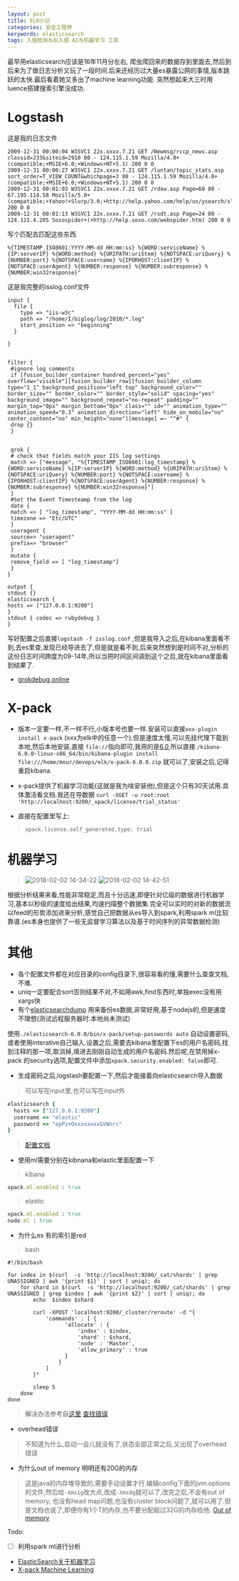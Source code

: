 ```yaml
---
layout: post
title: ELK小记
categories: 安全工程师
kerywords: elasticsearch 
tags: 入侵检测与反入侵 AI与机器学习 工具
---
```


最早用elasticsearch应该是16年11月分左右, 爬虫爬回来的数据存到里面去,然后到后来为了做日志分析又玩了一段时间.后来还经历过大量es暴露公网的事情,版本跳跃的太快.最后看着她又多出了machine learning功能. 突然想起来大三时用luence搭建搜索引擎没成功.

# Logstash
这是我的日志文件
```
2009-12-31 00:00:04 W3SVC1 22x.xxxx.7.21 GET /Newmsg/rccp_news.asp classid=233&siteid=2910 80 - 124.115.1.59 Mozilla/4.0+(compatible;+MSIE+6.0;+Windows+NT+5.1) 200 0 0
2009-12-31 00:00:27 W3SVC1 22x.xxxx.7.21 GET /luntan/topic_stats.asp sort_order=T_VIEW_COUNT&whichpage=3 80 - 124.115.1.59 Mozilla/4.0+(compatible;+MSIE+6.0;+Windows+NT+5.1) 200 0 0
2009-12-31 00:01:03 W3SVC1 22x.xxxx.7.21 GET /rdxw.asp Page=60 80 - 67.195.114.58 Mozilla/5.0+(compatible;+Yahoo!+Slurp/3.0;+http://help.yahoo.com/help/us/ysearch/slurp) 200 0 0
2009-12-31 00:01:13 W3SVC1 22x.xxxx.7.21 GET /rsdt.asp Page=24 80 - 124.115.4.205 Sosospider+(+http://help.soso.com/webspider.htm) 200 0 0

```
写个匹配去匹配这些东西.
```
%{TIMESTAMP_ISO8601:YYYY-MM-dd HH:mm:ss} %{WORD:serviceName} %{IP:serverIP} %{WORD:method} %{URIPATH:uriStem} %{NOTSPACE:uriQuery} %{NUMBER:port} %{NOTSPACE:username} %{IPORHOST:clientIP} %{NOTSPACE:userAgent} %{NUMBER:response} %{NUMBER:subresponse} %{NUMBER:win32response}"
```
这是我完整的isslog.conf文件
```
input {  
  file {
    type => "iis-w3c"
    path => "/home/I/biglog/log/2010/*.log"
    start_position => "beginning"
  }

}


filter {
 #ignore log comments
 if [fusion_builder_container hundred_percent="yes" overflow="visible"][fusion_builder_row][fusion_builder_column type="1_1" background_position="left top" background_color="" border_size="" border_color="" border_style="solid" spacing="yes" background_image="" background_repeat="no-repeat" padding="" margin_top="0px" margin_bottom="0px" class="" id="" animation_type="" animation_speed="0.3" animation_direction="left" hide_on_mobile="no" center_content="no" min_height="none"][message] =~ "^#" {
 drop {}
 }
 
 
 grok {
 # check that fields match your IIS log settings
 match => ["message", "%{TIMESTAMP_ISO8601:log_timestamp} %{WORD:serviceName} %{IP:serverIP} %{WORD:method} %{URIPATH:uriStem} %{NOTSPACE:uriQuery} %{NUMBER:port} %{NOTSPACE:username} %{IPORHOST:clientIP} %{NOTSPACE:userAgent} %{NUMBER:response} %{NUMBER:subresponse} %{NUMBER:win32response}"]
 }
 #Set the Event Timesteamp from the log
 date {
 match => [ "log_timestamp", "YYYY-MM-dd HH:mm:ss" ]
 timezone => "Etc/UTC"
 }
 useragent {
 source=> "useragent"
 prefix=> "browser"
 }
 mutate {
 remove_field => [ "log_timestamp"]
 }
}
 
output {
stdout {}
elasticsearch {
hosts => ["127.0.0.1:9200"]
}
stdout { codec => rubydebug }
}

```
写好配置之后直接`logstash -f isslog.conf` ,但是我导入之后,在kibana里面看不到,去es里查,发现已经导进去了,但是就是看不到,后来突然想到是时间不对,分析的这份日志时间跨度为09-14年,所以当把时间区间调到这个之后,就在kibana里面看到结果了.
* [grokdebug online ](https://grokdebug.herokuapp.com/)

# X-pack

* 版本一定要一样,不一样不行,小版本号也要一样.安装可以直接`xxx-plugin install x-pack` (xxx为elk中的任意一个),但是速度太慢,可以先挂代理下载到本地,然后本地安装,直接 `file://`指向即可,我用的是[6.0](https://artifacts.elastic.co/downloads/packs/x-pack/x-pack-6.0.1.zip),所以直接
`/kibana-6.0.0-linux-x86_64/bin/kibana-plugin install file:///home/mour/devops/elk/x-pack-6.0.0.zip` 就可以了,安装之后,记得重启kibana.

* x-pack提供了机器学习功能(这就是我为啥安装他),但是这个只有30天试用.具体激活看文档.我还在导数据
`curl -XGET -u root:root 'http://localhost:9200/_xpack/license/trial_status'`

* 直接在配置里写上:
> `xpack.license.self_generated.type: trial`

# 机器学习
> ![2018-02-02 14-34-22](https://img.iami.xyz/images/35719876-57526a56-0826-11e8-81e6-e2c4e6417daa.png)
![2018-02-02 14-42-51](https://img.iami.xyz/images/35720190-94d7d478-0827-11e8-881b-2150e182320e.png)

根据分析结果来看,性能非常稳定,而且十分迅速,即便针对亿级的数据进行机器学习,基本以秒级的速度给出结果,均速扫描整个数据集.完全可以实时的对新的数据流以feed的形势添加进来分析,感觉自己把数据从es导入到spark,利用spark ml比较靠谱.(es本身也提供了一些无监督学习算法以及基于时间序列的异常数据检测)


# 其他

* 各个配置文件都在对应目录的config目录下,很容易看的懂,需要什么查查文档,不难.
* uniq一定要配合sort否则结果不对,不如用awk,find东西时,单独exec没有用xargs快
* 有个[elasticsearchdump](https://github.com/taskrabbit/elasticsearch-dump) 用来备份es数据,非常好用,基于nodejs的,但是速度不理想(测试远程服务器时.本地尚未测试)

使用`./elasticsearch-6.0.0/bin/x-pack/setup-passwords auto` 自动设置密码,或者使用interative自己输入.设置之后,需要去kibana里配置下es的用户名密码,找到注释的那一项,取消掉,填进去刚刚自动生成的用户名密码.然后呢,在禁用掉x-pack 的security选项,配置文件中添加`xpack.security.enabled: false`即可.

* 生成密码之后,logstash要配置一下,然后才能接着向elasticsearch导入数据
> 可以写在input里,也可以写在input外
```ruby
elasticsearch {
  hosts => ["127.0.0.1:9200"]
  username => "elastic"
  password => "epPz+Oxxxxxxxx&VWnrc"
}
```
> [配置文档](https://www.elastic.co/guide/en/logstash/current/plugins-inputs-elasticsearch.html)

* 使用ml需要分别在kibnana和elastic里面配置一下
>kibana
```ruby
xpack.ml.enabled : true
```
>elastic
```ruby
xpack.ml.enabled : true
node.ml : true

```

* 为什么es 有的索引是red
>bash
```
#!/bin/bash

for index in $(curl  -s 'http://localhost:9200/_cat/shards' | grep UNASSIGNED | awk '{print $1}' | sort | uniq); do
    for shard in $(curl  -s 'http://localhost:9200/_cat/shards' | grep UNASSIGNED | grep $index | awk '{print $2}' | sort | uniq); do
        echo  $index $shard

        curl -XPOST 'localhost:9200/_cluster/reroute' -d "{
            'commands' : [ {
                  'allocate' : {
                      'index' : $index,
                      'shard' : $shard,
                      'node' : 'Master',
                      'allow_primary' : true
                  }
                }
            ]
        }"

        sleep 5
    done
done
```
> 解决办法参考自[这里](http://www.wklken.me/posts/2015/05/23/elasticsearch-issues.html#status-red)
> [查找错误](https://www.elastic.co/guide/cn/elasticsearch/guide/current/_cluster_health.html)

* overhead错误
> 不知道为什么,启动一会儿就没有了,状态全部正常之后,又出现了overhead错误


* 为什么out of memory 明明还有20G的内存
> 这是java的内存堆导致的,需要手动设置才行.编辑config下面的jvm.options的文件,然后给`-Xms1g`改大点,改成`-Xms8g`就可以了,改完之后,不会有out of memory, 也没有head map问题,也没有cluster block问题了,就可以用了.但是文档也说了,即便你有1个T的内存,也不要分配超过32G的内存给他.
> [Out of memory](https://www.elastic.co/guide/en/elasticsearch/guide/current/heap-sizing.html)


Todo:
- [ ]  利用spark ml进行分析

* [ElasticSearch关于机器学习](https://www.youtube.com/watch?v=n6xW6YWYgs0)
* [X-pack Machine Learning](https://www.elastic.co/guide/en/x-pack/current/xpack-ml.html)